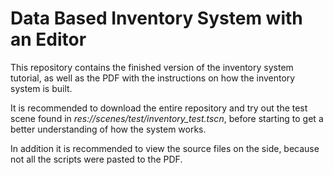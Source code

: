 # Data Based Inventory System with an Editor
This repository contains the finished version of the inventory system tutorial, as well as the PDF with the instructions on how the inventory system is built.

It is recommended to download the entire repository and try out the test scene found in *res://scenes/test/inventory_test.tscn*, before starting to get a better understanding of how the system works.

In addition it is recommended to view the source files on the side, because not all the scripts were pasted to the PDF.

